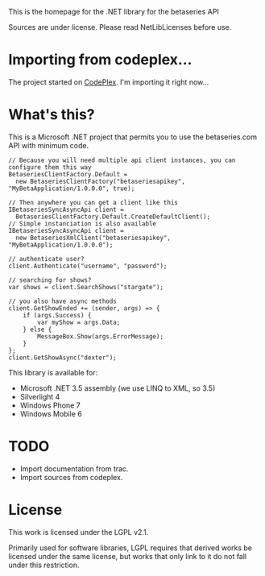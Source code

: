 This is the homepage for the .NET library for the betaseries API

Sources are under license. Please read NetLibLicenses before use.

Importing from codeplex...
==========================

The project started on [CodePlex](https://betaseries.codeplex.com/). I'm importing it right now...

What's this?
============

This is a Microsoft .NET project that permits you to use the betaseries.com API with minimum code.

	// Because you will need multiple api client instances, you can configure them this way
	BetaseriesClientFactory.Default = 
	  new BetaseriesClientFactory("betaseriesapikey", "MyBetaApplication/1.0.0.0", true);
	
	// Then anywhere you can get a client like this
	IBetaseriesSyncAsyncApi client = 
	  BetaseriesClientFactory.Default.CreateDefaultClient();
	// Simple instanciation is also available
	IBetaseriesSyncAsyncApi client = 
	  new BetaseriesXmlClient("betaseriesapikey", "MyBetaApplication/1.0.0.0");
	
	// authenticate user?
	client.Authenticate("username", "password");
	
	// searching for shows?
	var shows = client.SearchShows("stargate");
	
	// you also have async methods
	client.GetShowEnded += (sender, args) => {
	    if (args.Success) {
	        var myShow = args.Data;
	    } else {
	        MessageBox.Show(args.ErrorMessage);
	    }
	};
	client.GetShowAsync("dexter");

This library is available for:

 * Microsoft .NET 3.5 assembly (we use LINQ to XML, so 3.5)
 * Silverlight 4 
 * Windows Phone 7
 * Windows Mobile 6 

TODO
====

 * Import documentation from trac.
 * Import sources from codeplex.

License
=======

This work is licensed under the LGPL v2.1.

Primarily used for software libraries, LGPL requires that derived works be licensed under the same license, but works that only link to it do not fall under this restriction. 
